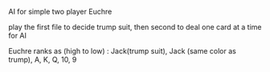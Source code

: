 AI for simple two player Euchre

play the first file to decide trump suit, then second to deal one card at a time for AI

Euchre ranks as (high to low) : Jack(trump suit), Jack (same color as trump), A, K, Q, 10, 9
